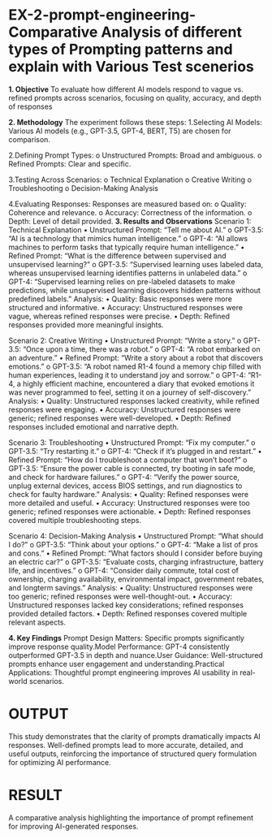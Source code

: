 # EX-2-prompt-engineering-Comparative Analysis of different types of Prompting patterns and explain with Various Test scenerios
**1. **Objective****
To evaluate how different AI models respond to vague vs. refined prompts across scenarios, focusing on quality, accuracy, and depth of responses

**2. **Methodology**** The experiment follows these steps:
   1.Selecting AI Models: Various AI models (e.g., GPT-3.5, GPT-4, BERT, T5) are chosen for comparison.
   
   2.Defining Prompt Types: o Unstructured Prompts: Broad and ambiguous. o Refined Prompts: Clear and specific.
   
   3.Testing Across Scenarios: o Technical Explanation o Creative Writing o Troubleshooting o Decision-Making Analysis
   
   4.Evaluating Responses: Responses are measured based on: o Quality: Coherence and relevance. o Accuracy: Correctness of the information. o Depth: Level of detail provided.
**3. Results and Observations**
Scenario 1: Technical Explanation • Unstructured Prompt: “Tell me about AI.” o GPT-3.5: “AI is a technology that mimics human intelligence.” o GPT-4: “AI allows machines to perform tasks that typically require human intelligence.” • Refined Prompt: “What is the difference between supervised and unsupervised learning?” o GPT-3.5: “Supervised learning uses labeled data, whereas unsupervised learning identifies patterns in unlabeled data.” o GPT-4: “Supervised learning relies on pre-labeled datasets to make predictions, while unsupervised learning discovers hidden patterns without predefined labels.” Analysis: • Quality: Basic responses were more structured and informative. • Accuracy: Unstructured responses were vague, whereas refined responses were precise. • Depth: Refined responses provided more meaningful insights.

Scenario 2: Creative Writing • Unstructured Prompt: “Write a story.” o GPT-3.5: “Once upon a time, there was a robot.” o GPT-4: “A robot embarked on an adventure.” • Refined Prompt: “Write a story about a robot that discovers emotions.” o GPT-3.5: “A robot named R1-4 found a memory chip filled with human experiences, leading it to understand joy and sorrow.” o GPT-4: “R1-4, a highly efficient machine, encountered a diary that evoked emotions it was never programmed to feel, setting it on a journey of self-discovery.” Analysis: • Quality: Unstructured responses lacked creativity, while refined responses were engaging. • Accuracy: Unstructured responses were generic; refined responses were well-developed. • Depth: Refined responses included emotional and narrative depth.

Scenario 3: Troubleshooting • Unstructured Prompt: “Fix my computer.” o GPT-3.5: “Try restarting it.” o GPT-4: “Check if it’s plugged in and restart.” • Refined Prompt: “How do I troubleshoot a computer that won’t boot?” o GPT-3.5: “Ensure the power cable is connected, try booting in safe mode, and check for hardware failures.” o GPT-4: “Verify the power source, unplug external devices, access BIOS settings, and run diagnostics to check for faulty hardware.” Analysis: • Quality: Refined responses were more detailed and useful. • Accuracy: Unstructured responses were too generic; refined responses were actionable. • Depth: Refined responses covered multiple troubleshooting steps.

Scenario 4: Decision-Making Analysis • Unstructured Prompt: “What should I do?” o GPT-3.5: “Think about your options.” o GPT-4: “Make a list of pros and cons.” • Refined Prompt: “What factors should I consider before buying an electric car?” o GPT-3.5: “Evaluate costs, charging infrastructure, battery life, and incentives.” o GPT-4: “Consider daily commute, total cost of ownership, charging availability, environmental impact, government rebates, and longterm savings.” Analysis: • Quality: Unstructured responses were too generic; refined responses were well-thought-out. • Accuracy: Unstructured responses lacked key considerations; refined responses provided detailed factors. • Depth: Refined responses covered multiple relevant aspects.

**4. Key Findings**
Prompt Design Matters: Specific prompts significantly improve response quality.Model Performance: GPT-4 consistently outperformed GPT-3.5 in depth and nuance.User Guidance: Well-structured prompts enhance user engagement and understanding.Practical Applications: Thoughtful prompt engineering improves AI usability in real-world scenarios.

# OUTPUT
This study demonstrates that the clarity of prompts dramatically impacts AI responses. Well-defined prompts lead to more accurate, detailed, and useful outputs, reinforcing the importance of structured query formulation for optimizing AI performance.

# RESULT
A comparative analysis highlighting the importance of prompt refinement for improving AI-generated responses.

